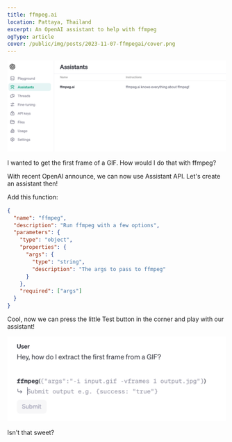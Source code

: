 ```yaml
---
title: ffmpeg.ai
location: Pattaya, Thailand
excerpt: An OpenAI assistant to help with ffmpeg
ogType: article
cover: /public/img/posts/2023-11-07-ffmpegai/cover.png
---
```


![Cover](/public/img/posts/2023-11-07-ffmpegai/cover.png)

I wanted to get the first frame of a GIF.
How would I do that with ffmpeg?

With recent OpenAI announce, we can now use Assistant API.
Let's create an assistant then!

Add this function:

```json
{
  "name": "ffmpeg",
  "description": "Run ffmpeg with a few options",
  "parameters": {
    "type": "object",
    "properties": {
      "args": {
        "type": "string",
        "description": "The args to pass to ffmpeg"
      }
    },
    "required": ["args"]
  }
}
```

Cool, now we can press the little Test button in the corner and play with our assistant!

![Example](/public/img/posts/2023-11-07-ffmpegai/example.png)

Isn't that sweet?
